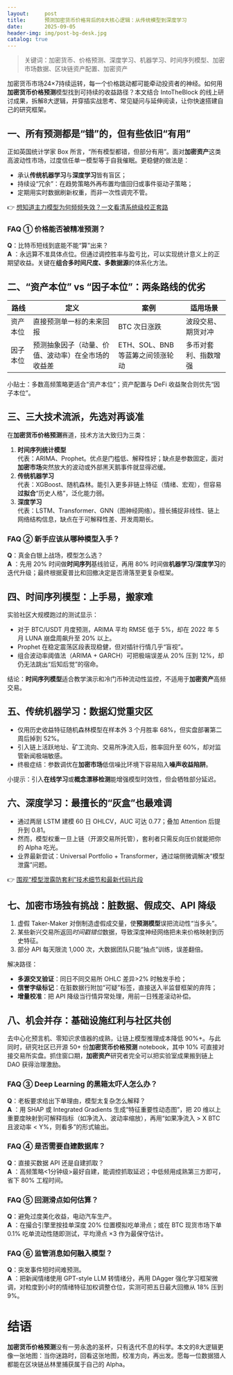 ```yaml
---
layout:     post
title:      预测加密货币价格背后的8大核心逻辑：从传统模型到深度学习
date:       2025-09-05
header-img: img/post-bg-desk.jpg
catalog: true
---
```


> 关键词：加密货币、价格预测、深度学习、机器学习、时间序列模型、加密市场数据、区块链资产配置、加密资产

加密货币市场24×7持续运转，每一个价格跳动都可能牵动投资者的神经。如何用**加密货币价格预测**模型找到可持续的收益路径？本文结合 IntoTheBlock 的线上研讨成果，拆解8大逻辑，并穿插实战思考、常见疑问与延伸阅读，让你快速搭建自己的研究框架。

## 一、所有预测都是“错”的，但有些依旧“有用”
正如英国统计学家 Box 所言，“所有模型都错，但部分有用”。面对**加密资产**这类高波动性市场，过度信任单一模型等于自我催眠。更稳健的做法是：

- 承认**传统机器学习**与**深度学习**皆有盲区；
- 持续设“冗余”：在趋势策略外再布置均值回归或事件驱动子策略；
- 定期用实时数据刷新权重，而非一次性调完不管。

👉 [想知道主力模型为何频频失效？一文看清系统级校正套路](https://okxdog.com/)

### FAQ ① 价格能否被精准预测？
**Q**：比特币短线到底能不能“算”出来？  
**A** ：永远算不准具体点位。但通过调控胜率与盈亏比，可以实现统计意义上的正期望收益。关键在**组合多时间尺度、多数据源**的体系化方法。

## 二、“资产本位” vs “因子本位”：两条路线的优劣

| 路线 | 定义 | 案例 | 适用场景 |
| --- | --- | --- | --- |
| 资产本位 | 直接预测单一标的未来回报 | BTC 次日涨跌 | 波段交易、期货对冲 |
| 因子本位 | 预测抽象因子（动量、价值、波动率）在全市场的收益差 | ETH、SOL、BNB 等蓝筹之间领涨轮动 | 多币对套利、指数增强 |

小贴士：多数高频策略更适合“资产本位”；资产配置与 DeFi 收益聚合则优先“因子本位”。

## 三、三大技术流派，先选对再谈准
在**加密货币价格预测**赛道，技术方法大致归为三类：

1. **时间序列统计模型**  
   代表：ARIMA、Prophet。优点是门槛低、解释性好；缺点是参数固定，面对**加密市场**突然放大的波动或外部黑天鹅事件就显得迟缓。
2. **传统机器学习**  
   代表：XGBoost、随机森林。能引入更多非链上特征（情绪、宏观），但容易**过拟合**“历史人格”，泛化能力弱。
3. **深度学习**  
   代表：LSTM、Transformer、GNN（图神经网络）。擅长捕捉非线性、链上网络结构信息，缺点在于可解释性差、开发周期长。

### FAQ ② 新手应该从哪种模型入手？
**Q**：真金白银上战场，模型怎么选？  
**A** ：先用 20% 时间做**时间序列**基线验证，再用 80% 时间做**机器学习/深度学习**的迭代升级；最终根据夏普比和回撤决定是否滑落至更复杂框架。

## 四、时间序列模型：上手易，搬家难
实验社区大规模跑过的测试显示：

- 对于 BTC/USDT 月度预测，ARIMA 平均 RMSE 低于 5%，却在 2022 年 5 月 LUNA 崩盘周飙升至 20% 以上。  
- Prophet 在稳定震荡区段表现稳健，但对插针行情几乎“盲视”。  
- 组合波动率阈值法（ARIMA + GARCH）可把极端误差从 20% 压到 12%，却仍无法跳出“后知后觉”的宿命。

结论：**时间序列模型**适合教学演示和冷门币种流动性监控，不适用于**加密资产**高频交易。

## 五、传统机器学习：数据幻觉重灾区
- 仅用历史收益特征随机森林模型在样本外 3 个月胜率 68%，但实盘部署第二周后掉到 52%。  
- 引入链上活跃地址、矿工流向、交易所净流入后，胜率回升至 60%，却对监管新闻极端敏感。  
- 终极症结：参数调优在**加密市场**低信噪比环境下容易陷入**噪声收益陷阱**。

小提示：引入**在线学习**或**概念漂移检测**能增强模型时效性，但会牺牲部分延迟。

## 六、深度学习：最擅长的“灰盒”也最难调
- 通过两层 LSTM 建模 60 日 OHLCV，AUC 可达 0.77；叠加 Attention 后提升到 0.81。  
- 然而，模型权重一旦上链（开源交易所托管），套利者只需反向压价就能把你的 Alpha 吃光。  
- 业界最新尝试：Universal Portfolio + Transformer，通过端侧微调解决“模型泄露”问题。

👉 [围观“模型泄露防套利”技术细节和最新代码片段](https://okxdog.com/)

## 七、**加密市场**独有挑战：脏数据、假成交、API 降级
1. 虚假 Taker-Maker 对倒制造虚假成交量，使**预测模型**误把流动性“当多头”。  
2. 某些新兴交易所返回*时间戳错位*数据，导致深度神经网络把未来价格映射到历史特征。  
3. 部分 API 每天限流 1,000 次，大数据团队只能“抽点”训练，误差翻倍。

解决路径：

- **多源交叉验证**：同日不同交易所 OHLC 差异>2% 时触发手检；  
- **信誉字级标记**：在脏数据行附加“可疑”标签，直接送入半监督框架的弃阵；  
- **增量校准**：把 API 降级当行情异常处理，用前一日残差滚动补偿。

## 八、机会并存：基础设施红利与社区共创
去中心化预言机、零知识求值器的成熟，让链上模型推理成本降低 90%+。与此同时，研究社区已开源 50+ 份**加密货币价格预测** notebook，其中 10% 可直接对接交易所实盘。抓住窗口期，**加密资产**研究者完全可以把实验室成果搬到链上 DAO 获得治理激励。

### FAQ ③ Deep Learning 的黑箱太吓人怎么办？
**Q**：老板要求给出下单理由，模型太复杂怎么解释？  
**A** ：用 SHAP 或 Integrated Gradients 生成“特征重要性动态图”，把 20 维以上重要度映射到可解释指标（如净流入、波动率缩放），再用“如果净流入 > X BTC 且波动率 < Y%，则看多”的形式输出。

### FAQ ④ 是否需要自建数据库？
**Q**：直接买数据 API 还是自建抓取？  
**A** ：高频策略<1分钟级>最好自建，能调控抓取延迟；中低频用成熟第三方即可，省下 80% 工程时间。

### FAQ ⑤ 回测滑点如何估算？
**Q**：避免过度美化收益，电动汽车生产。  
**A** ：在撮合引擎里按挂单深度 20% 位置模拟吃单滑点；或在 BTC 现货市场下单 0.1% 吃单流动性随即测试，平均滑点 ×3 作为最保守估计。

### FAQ ⑥ 监管消息如何融入模型？
**Q**：突发事件短时间难预测。  
**A** ：把新闻情绪使用 GPT-style LLM 转情绪分，再用 DAgger 强化学习框架微调，对粒度到小时的情绪特征加权调整仓位，实测可把五日最大回撤从 18% 压到 9%。

# 结语
**加密货币价格预测**没有一劳永逸的圣杯，只有迭代不息的科学。本文的8大逻辑更像一张地图：当你迷路时，回看这张地图，校准方向，再出发。愿每一位数据猎人都能在区块链丛林里捕获属于自己的 Alpha。